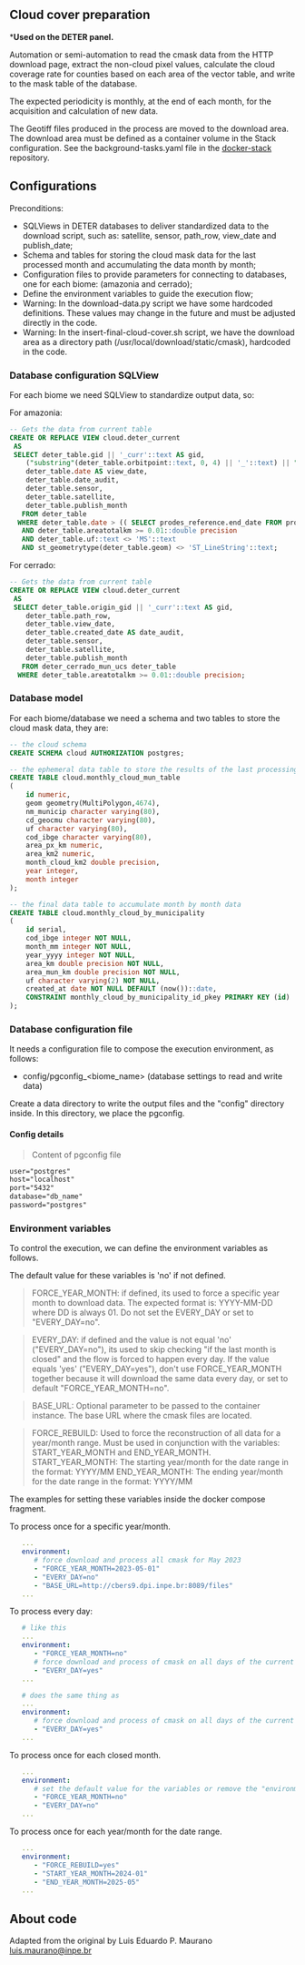 ## Cloud cover preparation

***Used on the DETER panel.**

Automation or semi-automation to read the cmask data from the HTTP download page, extract the non-cloud pixel values, calculate the cloud coverage rate for counties based on each area of the vector table, and write to the mask table of the database.

The expected periodicity is monthly, at the end of each month, for the acquisition and calculation of new data.

The Geotiff files produced in the process are moved to the download area. The download area must be defined as a container volume in the Stack configuration. See the background-tasks.yaml file in the [docker-stack](https://github.com/terrabrasilis/docker-stacks.git) repository.

## Configurations

Preconditions:

 - SQLViews in DETER databases to deliver standardized data to the download script, such as: satellite, sensor, path_row, view_date and publish_date;
 - Schema and tables for storing the cloud mask data for the last processed month and accumulating the data month by month;
 - Configuration files to provide parameters for connecting to databases, one for each biome: (amazonia and cerrado);
 - Define the environment variables to guide the execution flow;
 - Warning: In the download-data.py script we have some hardcoded definitions. These values may change in the future and must be adjusted directly in the code.
 - Warning: In the insert-final-cloud-cover.sh script, we have the download area as a directory path (/usr/local/download/static/cmask), hardcoded in the code.

### Database configuration SQLView

For each biome we need SQLView to standardize output data, so:

For amazonia:
```sql
-- Gets the data from current table
CREATE OR REPLACE VIEW cloud.deter_current
 AS
 SELECT deter_table.gid || '_curr'::text AS gid,
    ("substring"(deter_table.orbitpoint::text, 0, 4) || '_'::text) || "substring"(deter_table.orbitpoint::text, 4) AS path_row,
    deter_table.date AS view_date,
    deter_table.date_audit,
    deter_table.sensor,
    deter_table.satellite,
    deter_table.publish_month
   FROM deter_table
  WHERE deter_table.date > (( SELECT prodes_reference.end_date FROM prodes_reference))
   AND deter_table.areatotalkm >= 0.01::double precision
   AND deter_table.uf::text <> 'MS'::text
   AND st_geometrytype(deter_table.geom) <> 'ST_LineString'::text;


```

For cerrado:
```sql
-- Gets the data from current table
CREATE OR REPLACE VIEW cloud.deter_current
 AS
 SELECT deter_table.origin_gid || '_curr'::text AS gid,
    deter_table.path_row,
    deter_table.view_date,
    deter_table.created_date AS date_audit,
    deter_table.sensor,
    deter_table.satellite,
    deter_table.publish_month
   FROM deter_cerrado_mun_ucs deter_table
  WHERE deter_table.areatotalkm >= 0.01::double precision;
```

### Database model

For each biome/database we need a schema and two tables to store the cloud mask data, they are:

```sql
-- the cloud schema
CREATE SCHEMA cloud AUTHORIZATION postgres;

-- the ephemeral data table to store the results of the last processing
CREATE TABLE cloud.monthly_cloud_mun_table
(
    id numeric,
    geom geometry(MultiPolygon,4674),
    nm_municip character varying(80),
    cd_geocmu character varying(80),
    uf character varying(80),
    cod_ibge character varying(80),
    area_px_km numeric,
    area_km2 numeric,
    month_cloud_km2 double precision,
    year integer,
    month integer
);

-- the final data table to accumulate month by month data
CREATE TABLE cloud.monthly_cloud_by_municipality
(
    id serial,
    cod_ibge integer NOT NULL,
    month_mm integer NOT NULL,
    year_yyyy integer NOT NULL,
    area_km double precision NOT NULL,
    area_mun_km double precision NOT NULL,
    uf character varying(2) NOT NULL,
    created_at date NOT NULL DEFAULT (now())::date,
    CONSTRAINT monthly_cloud_by_municipality_id_pkey PRIMARY KEY (id)
);
```

### Database configuration file

It needs a configuration file to compose the execution environment, as follows:

 - config/pgconfig_<biome_name> (database settings to read and write data)

Create a data directory to write the output files and the "config" directory inside. In this directory, we place the pgconfig.

#### Config details

 > Content of pgconfig file
```txt
user="postgres"
host="localhost"
port="5432"
database="db_name"
password="postgres"
```

### Environment variables

To control the execution, we can define the environment variables as follows.

The default value for these variables is 'no' if not defined.

 > FORCE_YEAR_MONTH: if defined, its used to force a specific year month to download data. The expected format is: YYYY-MM-DD where DD is always 01. Do not set the EVERY_DAY or set to "EVERY_DAY=no".

 > EVERY_DAY: if defined and the value is not  equal 'no' ("EVERY_DAY=no"), its used to skip checking "if the last month is closed" and the flow is forced to happen every day. If the value equals 'yes' ("EVERY_DAY=yes"), don't use FORCE_YEAR_MONTH together because it will download the same data every day, or set to default "FORCE_YEAR_MONTH=no".

 > BASE_URL: Optional parameter to be passed to the container instance. The base URL where the cmask files are located.

 > FORCE_REBUILD: Used to force the reconstruction of all data for a year/month range. Must be used in conjunction with the variables: START_YEAR_MONTH and END_YEAR_MONTH.
 > START_YEAR_MONTH: The starting year/month for the date range in the format: YYYY/MM
 > END_YEAR_MONTH: The ending year/month for the date range in the format: YYYY/MM

The examples for setting these variables inside the docker compose fragment.

To process once for a specific year/month.
```yaml
   ...
   environment:
      # force download and process all cmask for May 2023
      - "FORCE_YEAR_MONTH=2023-05-01"
      - "EVERY_DAY=no"
      - "BASE_URL=http://cbers9.dpi.inpe.br:8089/files"
   ...
```

To process every day:
```yaml
   # like this
   ...
   environment:
      - "FORCE_YEAR_MONTH=no"
      # force download and process of cmask on all days of the current month
      - "EVERY_DAY=yes"
   ...

   # does the same thing as
   ...
   environment:
      # force download and process of cmask on all days of the current month
      - "EVERY_DAY=yes"
   ...
```

To process once for each closed month.
```yaml
   ...
   environment:
      # set the default value for the variables or remove the "environment" block from the compose
      - "FORCE_YEAR_MONTH=no"
      - "EVERY_DAY=no"
   ...
```

To process once for each year/month for the date range.
```yaml
   ...
   environment:
      - "FORCE_REBUILD=yes"
      - "START_YEAR_MONTH=2024-01"
      - "END_YEAR_MONTH=2025-05"
   ...
```

## About code

Adapted from the original by Luis Eduardo P. Maurano <luis.maurano@inpe.br>